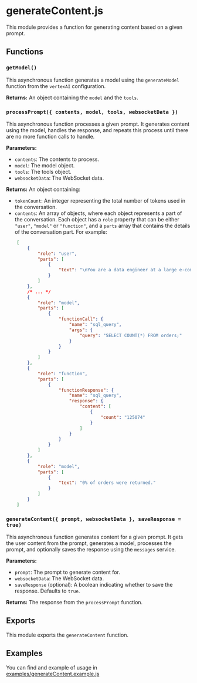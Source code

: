 # generateContent.js

This module provides a function for generating content based on a given prompt.

## Functions

### `getModel()`

This asynchronous function generates a model using the `generateModel` function from the `vertexAI` configuration.

**Returns:** An object containing the `model` and the `tools`.

### `processPrompt({ contents, model, tools, websocketData })`

This asynchronous function processes a given prompt. It generates content using the model, handles the response, and repeats this process until there are no more function calls to handle.

**Parameters:**

- `contents`: The contents to process.
- `model`: The model object.
- `tools`: The tools object.
- `websocketData`: The WebSocket data.

**Returns:** An object containing:

- `tokenCount`: An integer representing the total number of tokens used in the conversation.
- `contents`: An array of objects, where each object represents a part of the conversation. Each object has a `role` property that can be either `"user"`, `"model"` or `"function"`, and a `parts` array that contains the details of the conversation part. For example:

```json
    [
        {
            "role": "user",
            "parts": [
                {
                    "text": "\nYou are a data engineer at a large e-commerce company and your job is to analyze the PostgreSQL database.\nWhen asked a question, don't make assumptions about the data, only use the information you learn from the database.\nYou can ask questions about the database structure, list all the tables, list all columns in the database, list relationships between tables and make SQL queries.\n\nBefore crafting your own query make sure all the fields that you are using exist, do not guess o make assumptions about them.\nIn case of error try again. If you need additional information, ask for it.\n\nWhat percentage of orders are returned?\n"
                }
            ]
        },
        /* ... */
        {
            "role": "model",
            "parts": [
                {
                    "functionCall": {
                        "name": "sql_query",
                        "args": {
                            "query": "SELECT COUNT(*) FROM orders;"
                        }
                    }
                }
            ]
        },
        {
            "role": "function",
            "parts": [
                {
                    "functionResponse": {
                        "name": "sql_query",
                        "response": {
                            "content": [
                                {
                                    "count": "125074"
                                }
                            ]
                        }
                    }
                }
            ]
        },
        {
            "role": "model",
            "parts": [
                {
                    "text": "0% of orders were returned."
                }
            ]
        }
    ]
```

### `generateContent({ prompt, websocketData }, saveResponse = true)`

This asynchronous function generates content for a given prompt. It gets the user content from the prompt, generates a model, processes the prompt, and optionally saves the response using the `messages` service.

**Parameters:**

- `prompt`: The prompt to generate content for.
- `websocketData`: The WebSocket data.
- `saveResponse` (optional): A boolean indicating whether to save the response. Defaults to `true`.

**Returns:** The response from the `processPrompt` function.

## Exports

This module exports the `generateContent` function.

## Examples

You can find and example of usage in [examples/generateContent.example.js](../../examples/generateContent.example.js)

